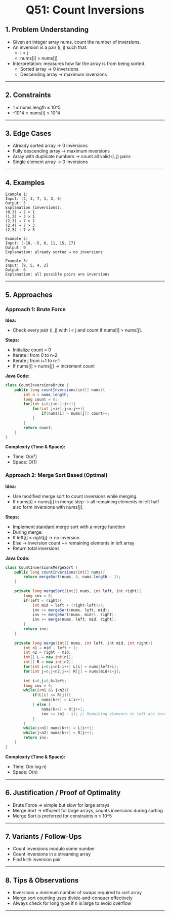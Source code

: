 <!-- #region 51-Count Inversions -->

<h1 style="text-align:center; font-size:2.5em; font-weight:bold;">Q51: Count Inversions</h1>

## 1. Problem Understanding

- Given an integer array nums, count the number of inversions.
- An inversion is a pair (i, j) such that:
  * i < j
  * nums[i] > nums[j]
- Interpretation: measures how far the array is from being sorted.
   * Sorted array → 0 inversions
   * Descending array → maximum inversions
---

## 2. Constraints

- 1 ≤ nums.length ≤ 10^5
- -10^4 ≤ nums[i] ≤ 10^4
---

## 3. Edge Cases

- Already sorted array → 0 inversions
- Fully descending array → maximum inversions
- Array with duplicate numbers → count all valid (i, j) pairs
- Single element array → 0 inversions
---

## 4. Examples

```text
Example 1:
Input: [2, 3, 7, 1, 3, 5]
Output: 5
Explanation (inversions):
(0,3) → 2 > 1
(1,3) → 3 > 1
(2,3) → 7 > 1
(2,4) → 7 > 3
(2,5) → 7 > 5

Example 2:
Input: [-10, -5, 6, 11, 15, 17]
Output: 0
Explanation: already sorted → no inversions

Example 3:
Input: [9, 5, 4, 2]
Output: 6
Explanation: all possible pairs are inversions
```

---

## 5. Approaches

### Approach 1: Brute Force

**Idea:**
- Check every pair (i, j) with i < j and count if nums[i] > nums[j].

**Steps:**
- Initialize count = 0
- Iterate i from 0 to n-2
- Iterate j from i+1 to n-1
- If nums[i] > nums[j] → increment count

**Java Code:**
```java
class CountInversionsBrute {
    public long countInversions(int[] nums){
        int n = nums.length;
        long count = 0;
        for(int i=0;i<n-1;i++){
            for(int j=i+1;j<n;j++){
                if(nums[i] > nums[j]) count++;
            }
        }
        return count;
    }
}
```

**Complexity (Time & Space):**
- Time: O(n²)
- Space: O(1)

### Approach 2: Merge Sort Based (Optimal)

**Idea:**
- Use modified merge sort to count inversions while merging.
- If nums[i] > nums[j] in merge step → all remaining elements in left half also form inversions with nums[j].

**Steps:**
- Implement standard merge sort with a merge function
- During merge:
- If left[i] ≤ right[j] → no inversion
- Else → inversion count += remaining elements in left array
- Return total inversions

**Java Code:**
```java
class CountInversionsMergeSort {
    public long countInversions(int[] nums){
        return mergeSort(nums, 0, nums.length - 1);
    }
    
    private long mergeSort(int[] nums, int left, int right){
        long inv = 0;
        if(left < right){
            int mid = left + (right-left)/2;
            inv += mergeSort(nums, left, mid);
            inv += mergeSort(nums, mid+1, right);
            inv += merge(nums, left, mid, right);
        }
        return inv;
    }
    
    private long merge(int[] nums, int left, int mid, int right){
        int n1 = mid - left + 1;
        int n2 = right - mid;
        int[] L = new int[n1];
        int[] R = new int[n2];
        for(int i=0;i<n1;i++) L[i] = nums[left+i];
        for(int j=0;j<n2;j++) R[j] = nums[mid+1+j];
        
        int i=0,j=0,k=left;
        long inv = 0;
        while(i<n1 && j<n2){
            if(L[i] <= R[j]){
                nums[k++] = L[i++];
            } else {
                nums[k++] = R[j++];
                inv += (n1 - i); // Remaining elements in left are inversions
            }
        }
        while(i<n1) nums[k++] = L[i++];
        while(j<n2) nums[k++] = R[j++];
        return inv;
    }
}
```

**Complexity (Time & Space):**
- Time: O(n log n)
- Space: O(n)

---

## 6. Justification / Proof of Optimality

- Brute Force → simple but slow for large arrays
- Merge Sort → efficient for large arrays, counts inversions during sorting
- Merge Sort is preferred for constraints n ≤ 10^5
---

## 7. Variants / Follow-Ups

- Count inversions modulo some number
- Count inversions in a streaming array
- Find k-th inversion pair
---

## 8. Tips & Observations

- Inversions = minimum number of swaps required to sort array
- Merge sort counting uses divide-and-conquer effectively
- Always check for long type if n is large to avoid overflow
---

<!-- #endregion -->
